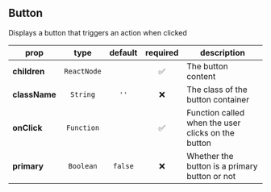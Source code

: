 ## Button

Displays a button that triggers an action when clicked

prop | type | default | required | description
---- | :----: | :-------: | :--------: | -----------
**children** | `ReactNode` |  | :white_check_mark: | The button content
**className** | `String` | `''` | :x: | The class of the button container
**onClick** | `Function` |  | :white_check_mark: | Function called when the user clicks on the button
**primary** | `Boolean` | `false` | :x: | Whether the button is a primary button or not


